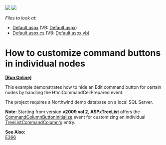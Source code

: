 <!-- default badges list -->
[![](https://img.shields.io/badge/Open_in_DevExpress_Support_Center-FF7200?style=flat-square&logo=DevExpress&logoColor=white)](https://supportcenter.devexpress.com/ticket/details/E1161)
[![](https://img.shields.io/badge/📖_How_to_use_DevExpress_Examples-e9f6fc?style=flat-square)](https://docs.devexpress.com/GeneralInformation/403183)
<!-- default badges end -->
<!-- default file list -->
*Files to look at*:

* [Default.aspx](./CS/Default.aspx) (VB: [Default.aspx](./VB/Default.aspx))
* [Default.aspx.cs](./CS/Default.aspx.cs) (VB: [Default.aspx.vb](./VB/Default.aspx.vb))
<!-- default file list end -->
# How to customize command buttons in individual nodes
<!-- run online -->
**[[Run Online]](https://codecentral.devexpress.com/e1161)**
<!-- run online end -->


<p>This example demonstrates how to hide an Edit command button for certain nodes by handling the HtmlCommandCellPrepared event.</p><p>The project requires a Northwind demo database on a local SQL Server.</p><p><strong>Note:</strong> Starting from version <strong>v2009 vol 2</strong>, <strong>ASPxTreeList</strong> offers the <a href="http://documentation.devexpress.com/#AspNet/DevExpressWebASPxTreeListASPxTreeList_CommandColumnButtonInitializetopic"><u>CommandColumnButtonInitialize</u></a> event for customizing an individual <a href="http://documentation.devexpress.com/#AspNet/CustomDocument4633"><u>TreeListCommandColumn's</u></a> entry.</p><p><strong>See Also:</strong><br />
<a href="https://www.devexpress.com/Support/Center/p/E366">E366</a></p>

<br/>


